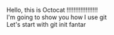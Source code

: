 Hello, this is Octocat !!!!!!!!!!!!!!!!!!<br />
I'm going to show you how I use git <br />
Let's start with git init fantar

